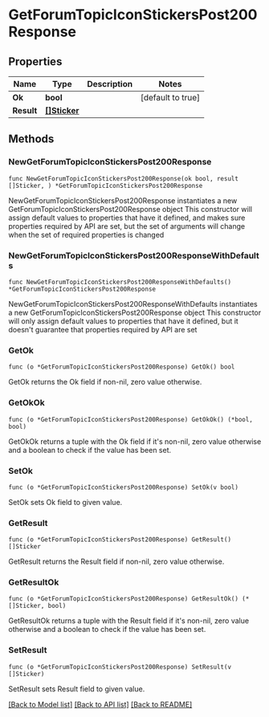 # GetForumTopicIconStickersPost200Response

## Properties

Name | Type | Description | Notes
------------ | ------------- | ------------- | -------------
**Ok** | **bool** |  | [default to true]
**Result** | [**[]Sticker**](Sticker.md) |  | 

## Methods

### NewGetForumTopicIconStickersPost200Response

`func NewGetForumTopicIconStickersPost200Response(ok bool, result []Sticker, ) *GetForumTopicIconStickersPost200Response`

NewGetForumTopicIconStickersPost200Response instantiates a new GetForumTopicIconStickersPost200Response object
This constructor will assign default values to properties that have it defined,
and makes sure properties required by API are set, but the set of arguments
will change when the set of required properties is changed

### NewGetForumTopicIconStickersPost200ResponseWithDefaults

`func NewGetForumTopicIconStickersPost200ResponseWithDefaults() *GetForumTopicIconStickersPost200Response`

NewGetForumTopicIconStickersPost200ResponseWithDefaults instantiates a new GetForumTopicIconStickersPost200Response object
This constructor will only assign default values to properties that have it defined,
but it doesn't guarantee that properties required by API are set

### GetOk

`func (o *GetForumTopicIconStickersPost200Response) GetOk() bool`

GetOk returns the Ok field if non-nil, zero value otherwise.

### GetOkOk

`func (o *GetForumTopicIconStickersPost200Response) GetOkOk() (*bool, bool)`

GetOkOk returns a tuple with the Ok field if it's non-nil, zero value otherwise
and a boolean to check if the value has been set.

### SetOk

`func (o *GetForumTopicIconStickersPost200Response) SetOk(v bool)`

SetOk sets Ok field to given value.


### GetResult

`func (o *GetForumTopicIconStickersPost200Response) GetResult() []Sticker`

GetResult returns the Result field if non-nil, zero value otherwise.

### GetResultOk

`func (o *GetForumTopicIconStickersPost200Response) GetResultOk() (*[]Sticker, bool)`

GetResultOk returns a tuple with the Result field if it's non-nil, zero value otherwise
and a boolean to check if the value has been set.

### SetResult

`func (o *GetForumTopicIconStickersPost200Response) SetResult(v []Sticker)`

SetResult sets Result field to given value.



[[Back to Model list]](../README.md#documentation-for-models) [[Back to API list]](../README.md#documentation-for-api-endpoints) [[Back to README]](../README.md)



